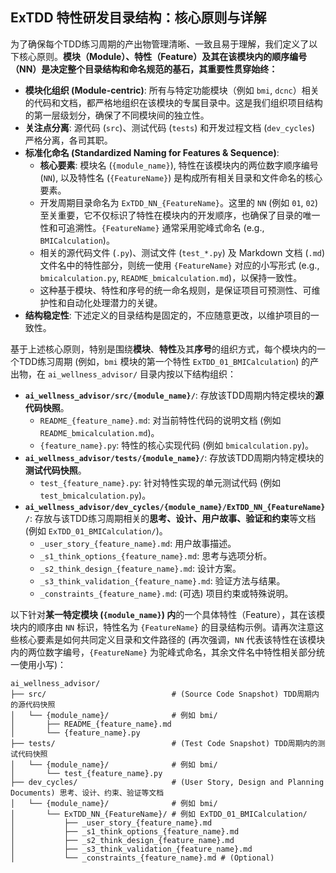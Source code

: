 ## ExTDD 特性研发目录结构：核心原则与详解

为了确保每个TDD练习周期的产出物管理清晰、一致且易于理解，我们定义了以下核心原则。**模块（Module）、特性（Feature）及其在该模块内的顺序编号（NN）是决定整个目录结构和命名规范的基石，其重要性贯穿始终：**

*   **模块化组织 (Module-centric)**: 所有与特定功能模块（例如 `bmi`, `dcnc`）相关的代码和文档，都严格地组织在该模块的专属目录中。这是我们组织项目结构的第一层级划分，确保了不同模块间的独立性。
*   **关注点分离**: 源代码 (`src`)、测试代码 (`tests`) 和开发过程文档 (`dev_cycles`) 严格分离，各司其职。
*   **标准化命名 (Standardized Naming for Features & Sequence)**:
    *   **核心要素**: 模块名 (`{module_name}`), 特性在该模块内的两位数字顺序编号 (`NN`), 以及特性名 (`{FeatureName}`) 是构成所有相关目录和文件命名的核心要素。
    *   开发周期目录命名为 `ExTDD_NN_{FeatureName}`。这里的 `NN` (例如 `01`, `02`) 至关重要，它不仅标识了特性在模块内的开发顺序，也确保了目录的唯一性和可追溯性。`{FeatureName}` 通常采用驼峰式命名 (e.g., `BMICalculation`)。
    *   相关的源代码文件 (`.py`)、测试文件 (`test_*.py`) 及 Markdown 文档 (`.md`) 文件名中的特性部分，则统一使用 `{FeatureName}` 对应的小写形式 (e.g., `bmicalculation.py`, `README_bmicalculation.md`)，以保持一致性。
    *   这种基于模块、特性和序号的统一命名规则，是保证项目可预测性、可维护性和自动化处理潜力的关键。
*   **结构稳定性**: 下述定义的目录结构是固定的，不应随意更改，以维护项目的一致性。

基于上述核心原则，特别是围绕**模块**、**特性**及其**序号**的组织方式，每个模块内的一个TDD练习周期 (例如，`bmi` 模块的第一个特性 `ExTDD_01_BMICalculation`) 的产出物，在 `ai_wellness_advisor/` 目录内按以下结构组织：

*   **`ai_wellness_advisor/src/{module_name}/`**: 存放该TDD周期内特定模块的**源代码快照**。
    *   `README_{feature_name}.md`: 对当前特性代码的说明文档 (例如 `README_bmicalculation.md`)。
    *   `{feature_name}.py`: 特性的核心实现代码 (例如 `bmicalculation.py`)。
*   **`ai_wellness_advisor/tests/{module_name}/`**: 存放该TDD周期内特定模块的**测试代码快照**。
    *   `test_{feature_name}.py`: 针对特性实现的单元测试代码 (例如 `test_bmicalculation.py`)。
*   **`ai_wellness_advisor/dev_cycles/{module_name}/ExTDD_NN_{FeatureName}/`**: 存放与该TDD练习周期相关的**思考、设计、用户故事、验证和约束**等文档 (例如 `ExTDD_01_BMICalculation/`)。
    *   `_user_story_{feature_name}.md`: 用户故事描述。
    *   `_s1_think_options_{feature_name}.md`: 思考与选项分析。
    *   `_s2_think_design_{feature_name}.md`: 设计方案。
    *   `_s3_think_validation_{feature_name}.md`: 验证方法与结果。
    *   `_constraints_{feature_name}.md`: (可选) 项目约束或特殊说明。

以下针对**某一特定模块 (`{module_name}`) 内**的一个具体特性（Feature），其在该模块内的顺序由 `NN` 标识，特性名为 `{FeatureName}` 的目录结构示例。请再次注意这些核心要素是如何共同定义目录和文件路径的 (再次强调，`NN` 代表该特性在该模块内的两位数字编号，`{FeatureName}` 为驼峰式命名，其余文件名中特性相关部分统一使用小写)：

```
ai_wellness_advisor/
├── src/                            # (Source Code Snapshot) TDD周期内的源代码快照
│   └── {module_name}/              # 例如 bmi/
│       ├── README_{feature_name}.md
│       └── {feature_name}.py
├── tests/                          # (Test Code Snapshot) TDD周期内的测试代码快照
│   └── {module_name}/              # 例如 bmi/
│       └── test_{feature_name}.py
├── dev_cycles/                     # (User Story, Design and Planning Documents) 思考、设计、约束、验证等文档
│   └── {module_name}/              # 例如 bmi/
│       └── ExTDD_NN_{FeatureName}/ # 例如 ExTDD_01_BMICalculation/
│           ├── _user_story_{feature_name}.md
│           ├── _s1_think_options_{feature_name}.md
│           ├── _s2_think_design_{feature_name}.md
│           ├── _s3_think_validation_{feature_name}.md
│           └── _constraints_{feature_name}.md # (Optional)
```